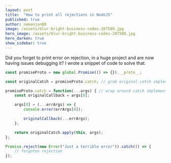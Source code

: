 ```yaml
---
layout: post
title:  "How to print all rejections in NodeJS"
published: true
author: nemanjan00
image: /assets/blur-bright-business-codes-207580.jpg
hero_image: /assets/blur-bright-business-codes-207580.jpg
hero_darken: true
show_sidebar: true
---
```


Did you forget to print error on rejection, in a huge project and are now having
issues debugging it? I wrote a snippet of code to solve that.

```javascript
const promiseProto = new global.Promise(() => {}).__proto__;

const originalCatch = promiseProto.catch; // grab original catch implementation

promiseProto.catch = function(...args) { // wrap around catch implementation, to print error
	const originalCallback = args[0];

	args[0] = (...errArgs) => {
		console.error(errArgs[0]);

		originalCallback(...errArgs);
	};

	return originalCatch.apply(this, args);
};

Promise.reject(new Error("Just a terrible error")).catch(() => {
	// forgoten rejection
});
```
